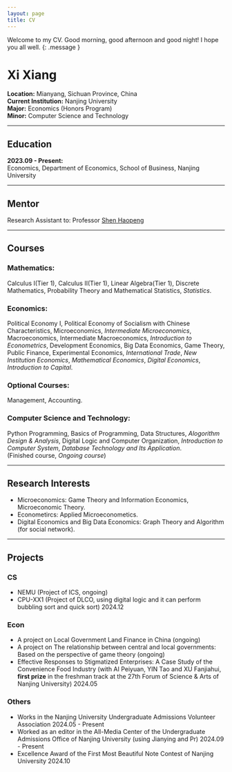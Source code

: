 ```yaml
---
layout: page
title: CV
---
```

Welcome to my CV. Good morning, good afternoon and good night! I hope you all well. {: .message }

# Xi Xiang
**Location:** Mianyang, Sichuan Province, China  
**Current Institution:** Nanjing University  
**Major:** Economics (Honors Program)  
**Minor:** Computer Science and Technology    
   
---
## Education
**2023.09 - Present:**  
Economics, Department of Economics, School of Business, Nanjing University    
   
---
## Mentor

Research Assistant to: Professor [Shen Haopeng](https://nubs.nju.edu.cn/shp%C2%A0/list.htm)    
    
---
## Courses  
### Mathematics:     
Calculus Ⅰ(Tier 1), Calculus Ⅱ(Tier 1), Linear Algebra(Tier 1), Discrete Mathematics, Probability Theory and Mathematical Statistics, *Statistics*.     
### Economics:    
Political Economy Ⅰ, Political Economy of Socialism with Chinese Characteristics, Microeconomics, *Intermediate Microeconomics*, Macroeconomics, Intermediate Macroeconomics, *Introduction to Econometrics*, Development Economics, Big Data Economics, Game Theory, Public Finance, Experimental Economics, *International Trade*, *New Institution Economics*, *Mathematical Economics*, *Digital Economics*, *Introduction to Capital*.  
### Optional Courses:     
Management, Accounting.   
### Computer Science and Technology:       
Python Programming, Basics of Programming,  Data Structures, *Alogorithm Design & Analysis*, Digital Logic and Computer Organization, *Introduction to Computer System*, *Database Technology and Its Application*.      
 (Finished course, *Ongoing course*)    
     
---
## Research Interests
- Microeconomics: Game Theory and Information Economics, Microeconomic Theory.  
- Econometircs: Applied Microeconometics.  
- Digital Economics and Big Data Economics: Graph Theory and Algorithm (for social network).
    
---
##  Projects    
### CS
- NEMU (Project of ICS, ongoing)   
- CPU-XX1 (Project of DLCO, using digital logic and it can perform bubbling sort and quick sort) 2024.12  
### Econ
- A project on Local Government Land Finance in China (ongoing)  
- A project on The relationship between central and local governments: Based on the perspective of game theory (ongoing)  
- Effective Responses to Stigmatized Enterprises: A Case Study of the Convenience Food Industry (with AI Peiyuan, YIN Tao and XU Fanjiahui, **first prize** in the freshman track at the 27th Forum of Science & Arts of Nanjing University) 2024.05  
### Others
- Works in the Nanjing University Undergraduate Admissions Volunteer Association 2024.05 - Present     
- Worked as an editor in the All-Media Center of the Undergraduate Admissions Office of Nanjing University (using Jianying and Pr) 2024.09 - Present    
- Excellence Award of the First Most Beautiful Note Contest of Nanjing University 2024.10   
